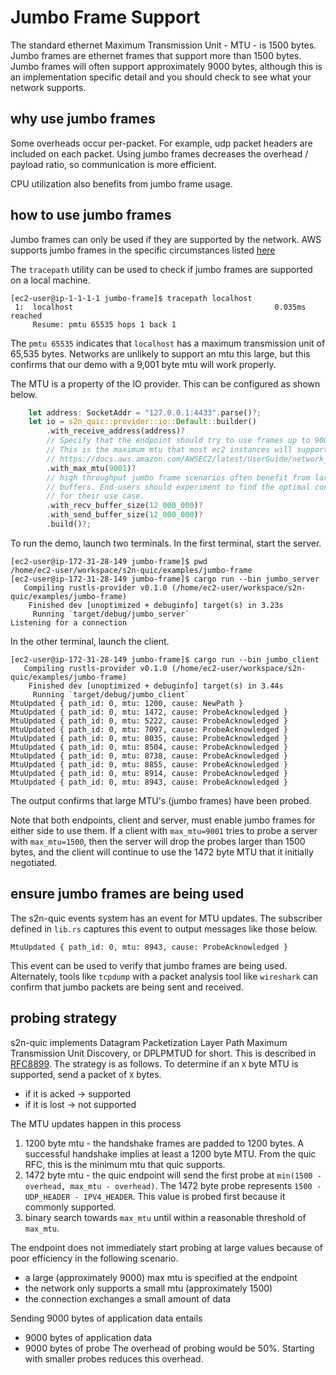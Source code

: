 # Jumbo Frame Support
The standard ethernet Maximum Transmission Unit - MTU - is 1500 bytes. Jumbo frames are ethernet frames that support more than 1500 bytes. Jumbo frames will often support approximately 9000 bytes, although this is an implementation specific detail and you should check to see what your network supports.

## why use jumbo frames
Some overheads occur per-packet. For example, udp packet headers are included on each packet. Using jumbo frames decreases the overhead / payload ratio, so communication is more efficient.

CPU utilization also benefits from jumbo frame usage.

## how to use jumbo frames
Jumbo frames can only be used if they are supported by the network. AWS supports jumbo frames in the specific circumstances listed [here](https://docs.aws.amazon.com/AWSEC2/latest/UserGuide/network_mtu.html)

The `tracepath` utility can be used to check if jumbo frames are supported on a local machine.

```console
[ec2-user@ip-1-1-1-1 jumbo-frame]$ tracepath localhost
 1:  localhost                                             0.035ms reached
     Resume: pmtu 65535 hops 1 back 1
```
The `pmtu 65535` indicates that `localhost` has a maximum transmission unit of 65,535 bytes. Networks are unlikely to support an mtu this large, but this confirms that our demo with a 9,001 byte mtu will work properly.

The MTU is a property of the IO provider. This can be configured as shown below.
```rust
    let address: SocketAddr = "127.0.0.1:4433".parse()?;
    let io = s2n_quic::provider::io::Default::builder()
        .with_receive_address(address)?
        // Specify that the endpoint should try to use frames up to 9001 bytes.
        // This is the maximum mtu that most ec2 instances will support.
        // https://docs.aws.amazon.com/AWSEC2/latest/UserGuide/network_mtu.html
        .with_max_mtu(9001)?
        // high throughput jumbo frame scenarios often benefit from larger socket
        // buffers. End-users should experiment to find the optimal configuration
        // for their use case.
        .with_recv_buffer_size(12_000_000)?
        .with_send_buffer_size(12_000_000)?
        .build()?;
```

To run the demo, launch two terminals. In the first terminal, start the server.
```console
[ec2-user@ip-172-31-28-149 jumbo-frame]$ pwd
/home/ec2-user/workspace/s2n-quic/examples/jumbo-frame
[ec2-user@ip-172-31-28-149 jumbo-frame]$ cargo run --bin jumbo_server
   Compiling rustls-provider v0.1.0 (/home/ec2-user/workspace/s2n-quic/examples/jumbo-frame)
    Finished dev [unoptimized + debuginfo] target(s) in 3.23s
     Running `target/debug/jumbo_server`
Listening for a connection

```

In the other terminal, launch the client.
```console
[ec2-user@ip-172-31-28-149 jumbo-frame]$ cargo run --bin jumbo_client
   Compiling rustls-provider v0.1.0 (/home/ec2-user/workspace/s2n-quic/examples/jumbo-frame)
    Finished dev [unoptimized + debuginfo] target(s) in 3.44s
     Running `target/debug/jumbo_client`
MtuUpdated { path_id: 0, mtu: 1200, cause: NewPath }
MtuUpdated { path_id: 0, mtu: 1472, cause: ProbeAcknowledged }
MtuUpdated { path_id: 0, mtu: 5222, cause: ProbeAcknowledged }
MtuUpdated { path_id: 0, mtu: 7097, cause: ProbeAcknowledged }
MtuUpdated { path_id: 0, mtu: 8035, cause: ProbeAcknowledged }
MtuUpdated { path_id: 0, mtu: 8504, cause: ProbeAcknowledged }
MtuUpdated { path_id: 0, mtu: 8738, cause: ProbeAcknowledged }
MtuUpdated { path_id: 0, mtu: 8855, cause: ProbeAcknowledged }
MtuUpdated { path_id: 0, mtu: 8914, cause: ProbeAcknowledged }
MtuUpdated { path_id: 0, mtu: 8943, cause: ProbeAcknowledged }
```

The output confirms that large MTU's (jumbo frames) have been probed.

Note that both endpoints, client and server, must enable jumbo frames for either side to use them. If a client with `max_mtu=9001` tries to probe a server with `max_mtu=1500`, then the server will drop the probes larger than 1500 bytes, and the client will continue to use the 1472 byte MTU that it initially negotiated.

## ensure jumbo frames are being used
The s2n-quic events system has an event for MTU updates. The subscriber defined in `lib.rs` captures this event to output messages like those below.
```
MtuUpdated { path_id: 0, mtu: 8943, cause: ProbeAcknowledged }
```

This event can be used to verify that jumbo frames are being used. Alternately, tools like `tcpdump` with a packet analysis tool like `wireshark` can confirm that jumbo packets are being sent and received.

## probing strategy
s2n-quic implements Datagram Packetization Layer Path Maximum Transmission Unit Discovery, or DPLPMTUD for short. This is described in [RFC8899](https://www.rfc-editor.org/info/rfc8899). The strategy is as follows. To determine if an `X` byte MTU is supported, send a packet of `X` bytes.
- if it is acked -> supported
- if it is lost  -> not supported

The MTU updates happen in this process
1. 1200 byte mtu - the handshake frames are padded to 1200 bytes. A successful handshake implies at least a 1200 byte MTU. From the quic RFC, this is the minimum mtu that quic supports.
2. 1472 byte mtu - the quic endpoint will send the first probe at `min(1500 - overhead, max_mtu - overhead)`. The 1472 byte probe represents `1500 - UDP_HEADER - IPV4_HEADER`. This value is probed first because it commonly supported.
3. binary search towards `max_mtu` until within a reasonable threshold of `max_mtu`.

The endpoint does not immediately start probing at large values because of poor efficiency in the following scenario.
- a large (approximately 9000) max mtu is specified at the endpoint
- the network only supports a small mtu (approximately 1500)
- the connection exchanges a small amount of data

Sending 9000 bytes of application data entails
- 9000 bytes of application data
- 9000 bytes of probe
The overhead of probing would be 50%. Starting with smaller probes reduces this overhead.


